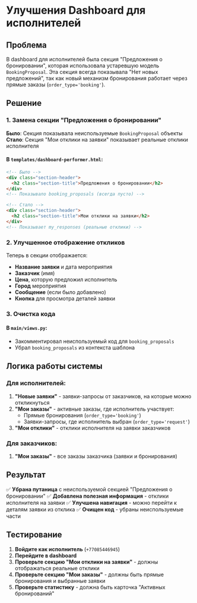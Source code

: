 # Улучшения Dashboard для исполнителей

## Проблема
В dashboard для исполнителей была секция "Предложения о бронировании", которая использовала устаревшую модель `BookingProposal`. Эта секция всегда показывала "Нет новых предложений", так как новый механизм бронирования работает через прямые заказы (`order_type='booking'`).

## Решение

### 1. Замена секции "Предложения о бронировании"
**Было**: Секция показывала неиспользуемые `BookingProposal` объекты
**Стало**: Секция "Мои отклики на заявки" показывает реальные отклики исполнителя

#### В `templates/dashboard-performer.html`:
```html
<!-- Было -->
<div class="section-header">
  <h2 class="section-title">Предложения о бронировании</h2>
</div>
<!-- Показывало booking_proposals (всегда пусто) -->

<!-- Стало -->
<div class="section-header">
  <h2 class="section-title">Мои отклики на заявки</h2>
</div>
<!-- Показывает my_responses (реальные отклики) -->
```

### 2. Улучшенное отображение откликов
Теперь в секции отображается:
- **Название заявки** и дата мероприятия
- **Заказчик** (имя)
- **Цена**, которую предложил исполнитель
- **Город** мероприятия
- **Сообщение** (если было добавлено)
- **Кнопка** для просмотра деталей заявки

### 3. Очистка кода
#### В `main/views.py`:
- Закомментировал неиспользуемый код для `booking_proposals`
- Убрал `booking_proposals` из контекста шаблона

## Логика работы системы

### Для исполнителей:
1. **"Новые заявки"** - заявки-запросы от заказчиков, на которые можно откликнуться
2. **"Мои заказы"** - активные заказы, где исполнитель участвует:
   - Прямые бронирования (`order_type='booking'`)
   - Заявки-запросы, где исполнитель выбран (`order_type='request'`)
3. **"Мои отклики"** - отклики исполнителя на заявки заказчиков

### Для заказчиков:
1. **"Мои заказы"** - все заказы заказчика (заявки и бронирования)

## Результат

✅ **Убрана путаница** с неиспользуемой секцией "Предложения о бронировании"
✅ **Добавлена полезная информация** - отклики исполнителя на заявки
✅ **Улучшена навигация** - можно перейти к деталям заявки из отклика
✅ **Очищен код** - убраны неиспользуемые части

## Тестирование

1. **Войдите как исполнитель** (`+77085446945`)
2. **Перейдите в dashboard**
3. **Проверьте секцию "Мои отклики на заявки"** - должны отображаться реальные отклики
4. **Проверьте секцию "Мои заказы"** - должны быть прямые бронирования и выбранные заявки
5. **Проверьте статистику** - должна быть карточка "Активных бронирований" 